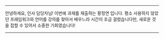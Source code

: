 ***
안녕하세요, 인사 담당자님!
이번에 과재를 재출하는 황정연 입니다.
평소 사용하지 않았던 프래임워크와 언어를 강의를 찾아서 배우느라 시간이 조금 걸렸습니다만,
새로운 것을 접할 수 있어서 소중한 기회였습니다!
***


